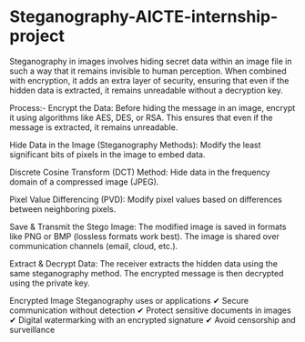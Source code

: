 # Steganography-AICTE-internship-project
Steganography in images involves hiding secret data within an image file in such a way that it remains invisible to human perception. When combined with encryption, it adds an extra layer of security, ensuring that even if the hidden data is extracted, it remains unreadable without a decryption key.

Process:-
Encrypt the Data:
Before hiding the message in an image, encrypt it using algorithms like AES, DES, or RSA.
This ensures that even if the message is extracted, it remains unreadable.

Hide Data in the Image (Steganography Methods): 
Modify the least significant bits of pixels in the image to embed data.

Discrete Cosine Transform (DCT) Method: 
Hide data in the frequency domain of a compressed image (JPEG).

Pixel Value Differencing (PVD):
Modify pixel values based on differences between neighboring pixels.

Save & Transmit the Stego Image:
The modified image is saved in formats like PNG or BMP (lossless formats work best).
The image is shared over communication channels (email, cloud, etc.).

Extract & Decrypt Data:
The receiver extracts the hidden data using the same steganography method.
The encrypted message is then decrypted using the private key.

 Encrypted Image Steganography uses or applications
✔ Secure communication without detection
✔ Protect sensitive documents in images
✔ Digital watermarking with an encrypted signature
✔ Avoid censorship and surveillance
